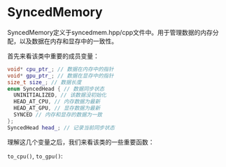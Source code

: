 # SyncedMemory

SyncedMemory定义于syncedmem.hpp/cpp文件中。用于管理数据的内存分配，以及数据在内存和显存中的一致性。

首先来看该类中重要的成员变量：

```C++
void* cpu_ptr_; // 数据在内存中的指针
void* gpu_ptr_; // 数据在显存中的指针
size_t size_; // 数据长度
enum SyncedHead { // 数据同步状态 
  UNINITIALIZED, // 该数据没初始化
  HEAD_AT_CPU, // 内存数据为最新
  HEAD_AT_GPU, // 显存数据为最新
  SYNCED // 内存和显存的数据为一致
};
SyncedHead head_; // 记录当前同步状态
```

理解这几个变量之后，我们来看该类的一些重要函数：

`to_cpu()`, `to_gpu()`: 